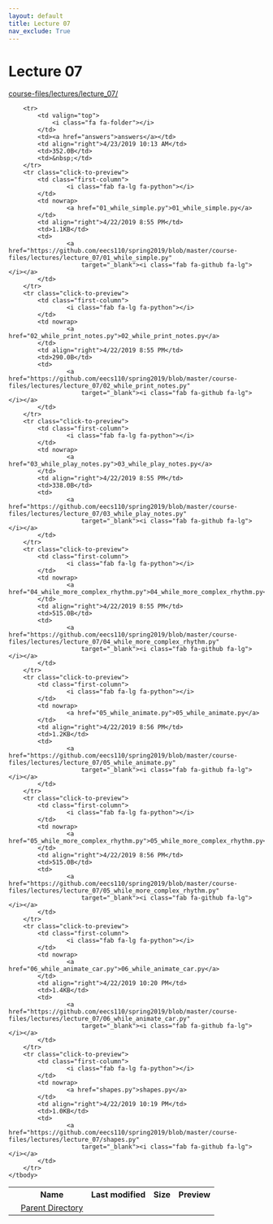 ```yaml
---
layout: default
title: Lecture 07
nav_exclude: True
---
```


# Lecture 07

[course-files/lectures/lecture_07/](.)

<table class="tbl-files">
    <tbody>
        <tr>
            <th valign="top"></th>
            <th>Name</th>
            <th>Last modified</th>
            <th>Size</th>
            <th>Preview</th>
        </tr>
        <tr>
            <td valign="top">
                <i class="fa fa-folder-open"></i>
            </td>
            <td><a href="../">Parent Directory</a></td>
            <td>&nbsp;</td>
            <td>&nbsp;</td>
            <td>&nbsp;</td>
        </tr>

        <tr>
            <td valign="top">
                <i class="fa fa-folder"></i>
            </td>
            <td><a href="answers">answers</a></td>
            <td align="right">4/23/2019 10:13 AM</td>
            <td>352.0B</td>
            <td>&nbsp;</td>
        </tr>
        <tr class="click-to-preview">
            <td class="first-column">
                    <i class="fab fa-lg fa-python"></i>
            </td>
            <td nowrap>
                    <a href="01_while_simple.py">01_while_simple.py</a>
            </td>
            <td align="right">4/22/2019 8:55 PM</td>
            <td>1.1KB</td>
            <td>
                    <a href="https://github.com/eecs110/spring2019/blob/master/course-files/lectures/lecture_07/01_while_simple.py"
                        target="_blank"><i class="fab fa-github fa-lg"></i></a>
            </td>
        </tr>
        <tr class="click-to-preview">
            <td class="first-column">
                    <i class="fab fa-lg fa-python"></i>
            </td>
            <td nowrap>
                    <a href="02_while_print_notes.py">02_while_print_notes.py</a>
            </td>
            <td align="right">4/22/2019 8:55 PM</td>
            <td>290.0B</td>
            <td>
                    <a href="https://github.com/eecs110/spring2019/blob/master/course-files/lectures/lecture_07/02_while_print_notes.py"
                        target="_blank"><i class="fab fa-github fa-lg"></i></a>
            </td>
        </tr>
        <tr class="click-to-preview">
            <td class="first-column">
                    <i class="fab fa-lg fa-python"></i>
            </td>
            <td nowrap>
                    <a href="03_while_play_notes.py">03_while_play_notes.py</a>
            </td>
            <td align="right">4/22/2019 8:55 PM</td>
            <td>338.0B</td>
            <td>
                    <a href="https://github.com/eecs110/spring2019/blob/master/course-files/lectures/lecture_07/03_while_play_notes.py"
                        target="_blank"><i class="fab fa-github fa-lg"></i></a>
            </td>
        </tr>
        <tr class="click-to-preview">
            <td class="first-column">
                    <i class="fab fa-lg fa-python"></i>
            </td>
            <td nowrap>
                    <a href="04_while_more_complex_rhythm.py">04_while_more_complex_rhythm.py</a>
            </td>
            <td align="right">4/22/2019 8:55 PM</td>
            <td>515.0B</td>
            <td>
                    <a href="https://github.com/eecs110/spring2019/blob/master/course-files/lectures/lecture_07/04_while_more_complex_rhythm.py"
                        target="_blank"><i class="fab fa-github fa-lg"></i></a>
            </td>
        </tr>
        <tr class="click-to-preview">
            <td class="first-column">
                    <i class="fab fa-lg fa-python"></i>
            </td>
            <td nowrap>
                    <a href="05_while_animate.py">05_while_animate.py</a>
            </td>
            <td align="right">4/22/2019 8:56 PM</td>
            <td>1.2KB</td>
            <td>
                    <a href="https://github.com/eecs110/spring2019/blob/master/course-files/lectures/lecture_07/05_while_animate.py"
                        target="_blank"><i class="fab fa-github fa-lg"></i></a>
            </td>
        </tr>
        <tr class="click-to-preview">
            <td class="first-column">
                    <i class="fab fa-lg fa-python"></i>
            </td>
            <td nowrap>
                    <a href="05_while_more_complex_rhythm.py">05_while_more_complex_rhythm.py</a>
            </td>
            <td align="right">4/22/2019 8:56 PM</td>
            <td>515.0B</td>
            <td>
                    <a href="https://github.com/eecs110/spring2019/blob/master/course-files/lectures/lecture_07/05_while_more_complex_rhythm.py"
                        target="_blank"><i class="fab fa-github fa-lg"></i></a>
            </td>
        </tr>
        <tr class="click-to-preview">
            <td class="first-column">
                    <i class="fab fa-lg fa-python"></i>
            </td>
            <td nowrap>
                    <a href="06_while_animate_car.py">06_while_animate_car.py</a>
            </td>
            <td align="right">4/22/2019 10:20 PM</td>
            <td>1.4KB</td>
            <td>
                    <a href="https://github.com/eecs110/spring2019/blob/master/course-files/lectures/lecture_07/06_while_animate_car.py"
                        target="_blank"><i class="fab fa-github fa-lg"></i></a>
            </td>
        </tr>
        <tr class="click-to-preview">
            <td class="first-column">
                    <i class="fab fa-lg fa-python"></i>
            </td>
            <td nowrap>
                    <a href="shapes.py">shapes.py</a>
            </td>
            <td align="right">4/22/2019 10:19 PM</td>
            <td>1.0KB</td>
            <td>
                    <a href="https://github.com/eecs110/spring2019/blob/master/course-files/lectures/lecture_07/shapes.py"
                        target="_blank"><i class="fab fa-github fa-lg"></i></a>
            </td>
        </tr>
    </tbody>
</table>

